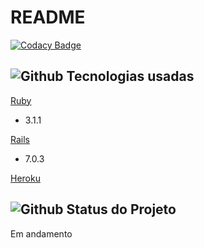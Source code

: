 # README

[![Codacy Badge](https://app.codacy.com/project/badge/Grade/a3e32b9b60384f869249632e763a497f)](https://www.codacy.com/gh/diasisaac/vem-vacina/dashboard?utm_source=github.com&amp;utm_medium=referral&amp;utm_content=diasisaac/vem-vacina&amp;utm_campaign=Badge_Grade)

## ![Github](https://github.githubassets.com/images/icons/emoji/unicode/1f6e0.png) Tecnologias usadas

[Ruby](https://www.ruby-lang.org/pt/)
*   3.1.1

[Rails](https://rubyonrails.org)
*   7.0.3

[Heroku](https://agile-refuge-65357.herokuapp.com/)

## ![Github](https://github.githubassets.com/images/icons/emoji/unicode/1f6a7.png) Status do Projeto

Em andamento

